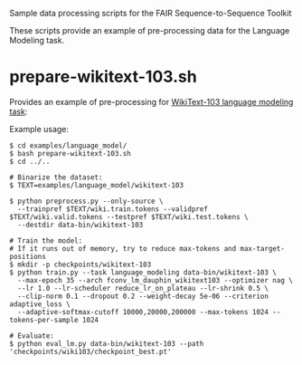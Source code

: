 Sample data processing scripts for the FAIR Sequence-to-Sequence Toolkit

These scripts provide an example of pre-processing data for the Language Modeling task.

# prepare-wikitext-103.sh

Provides an example of pre-processing for [WikiText-103 language modeling task](https://einstein.ai/research/the-wikitext-long-term-dependency-language-modeling-dataset):

Example usage:
```
$ cd examples/language_model/
$ bash prepare-wikitext-103.sh
$ cd ../..

# Binarize the dataset:
$ TEXT=examples/language_model/wikitext-103

$ python preprocess.py --only-source \
  --trainpref $TEXT/wiki.train.tokens --validpref $TEXT/wiki.valid.tokens --testpref $TEXT/wiki.test.tokens \ 
  --destdir data-bin/wikitext-103

# Train the model:
# If it runs out of memory, try to reduce max-tokens and max-target-positions
$ mkdir -p checkpoints/wikitext-103
$ python train.py --task language_modeling data-bin/wikitext-103 \
  --max-epoch 35 --arch fconv_lm_dauphin_wikitext103 --optimizer nag \
  --lr 1.0 --lr-scheduler reduce_lr_on_plateau --lr-shrink 0.5 \
  --clip-norm 0.1 --dropout 0.2 --weight-decay 5e-06 --criterion adaptive_loss \
  --adaptive-softmax-cutoff 10000,20000,200000 --max-tokens 1024 --tokens-per-sample 1024

# Evaluate:
$ python eval_lm.py data-bin/wikitext-103 --path 'checkpoints/wiki103/checkpoint_best.pt'

```
